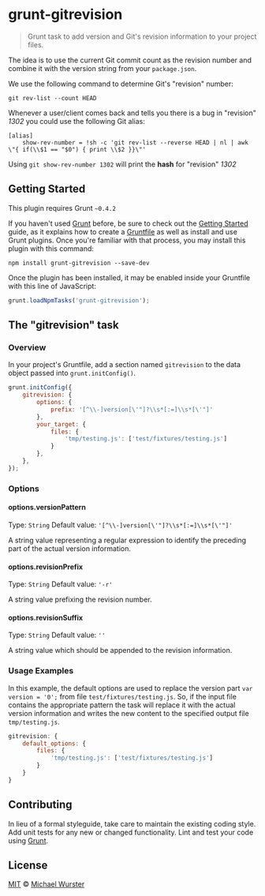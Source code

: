 # grunt-gitrevision

> Grunt task to add version and Git's revision information to your project files.

The idea is to use the current Git commit count as the revision number and combine it with the version string from your `package.json`.

We use the following command to determine Git's "revision" number:

```shell
git rev-list --count HEAD
```

Whenever a user/client comes back and tells you there is a bug in "revision" _1302_ you could use the following Git alias:

```
[alias]
    show-rev-number = !sh -c 'git rev-list --reverse HEAD | nl | awk \"{ if(\\$1 == "$0") { print \\$2 }}\"'
```

Using `git show-rev-number 1302` will print the **hash** for "revision" _1302_


## Getting Started

This plugin requires Grunt `~0.4.2`

If you haven't used [Grunt](http://gruntjs.com/) before, be sure to check out the [Getting Started](http://gruntjs.com/getting-started) guide, as it explains how to create a [Gruntfile](http://gruntjs.com/sample-gruntfile) as well as install and use Grunt plugins. Once you're familiar with that process, you may install this plugin with this command:

```shell
npm install grunt-gitrevision --save-dev
```

Once the plugin has been installed, it may be enabled inside your Gruntfile with this line of JavaScript:

```js
grunt.loadNpmTasks('grunt-gitrevision');
```

## The "gitrevision" task

### Overview

In your project's Gruntfile, add a section named `gitrevision` to the data object passed into `grunt.initConfig()`.

```js
grunt.initConfig({
    gitrevision: {
        options: {
            prefix: '[^\\-]version[\'"]?\\s*[:=]\\s*[\'"]'
        },
        your_target: {
            files: {
                'tmp/testing.js': ['test/fixtures/testing.js']
            }
        },
    },
});
```

### Options

#### options.versionPattern
Type: `String`
Default value: `'[^\\-]version[\'"]?\\s*[:=]\\s*[\'"]'`

A string value representing a regular expression to identify the preceding part of the actual version information.

#### options.revisionPrefix
Type: `String`
Default value: `'-r'`

A string value prefixing the revision number.

#### options.revisionSuffix
Type: `String`
Default value: `''`

A string value which should be appended to the revision information.


### Usage Examples

In this example, the default options are used to replace the version part `var version = '0';` from file `test/fixtures/testing.js`. So, if the input file contains the appropriate pattern the task will replace it with the actual version information and writes the new content to the specified output file `tmp/testing.js`.

```js
gitrevision: {
    default_options: {
        files: {
            'tmp/testing.js': ['test/fixtures/testing.js']
        }
    }
}
```

## Contributing

In lieu of a formal styleguide, take care to maintain the existing coding style. Add unit tests for any new or changed functionality. Lint and test your code using [Grunt](http://gruntjs.com/).

## License

[MIT](http://opensource.org/licenses/MIT) © [Michael Wurster](http://miwurster.com)
